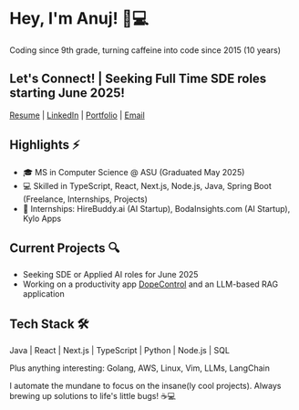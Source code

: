 # Hey, I'm Anuj! 👋💻

Coding since 9th grade, turning caffeine into code since 2015 (10 years)


## Let's Connect! | Seeking Full Time SDE roles starting June 2025!


[Resume](https://anujjoshi.me/resume) | [LinkedIn](https://www.linkedin.com/in/thejoshi) | [Portfolio](https://anujjoshi.me/) | [Email](mailto:ajosh104@asu.edu)


## Highlights ⚡

- 🎓 MS in Computer Science @ ASU (Graduated May 2025)
- 💻 Skilled in TypeScript, React, Next.js, Node.js, Java, Spring Boot (Freelance, Internships, Projects)
- 🚀 Internships: HireBuddy.ai (AI Startup), BodaInsights.com (AI Startup), Kylo Apps

## Current Projects 🔍

- Seeking SDE or Applied AI roles for June 2025
- Working on a productivity app [DopeControl](https://dc.anujjoshi.me) and an LLM-based RAG application

## Tech Stack 🛠️

Java | React | Next.js | TypeScript | Python | Node.js | SQL

Plus anything interesting: Golang, AWS, Linux, Vim, LLMs, LangChain

I automate the mundane to focus on the insane(ly cool projects).
Always brewing up solutions to life's little bugs! ☕💻
